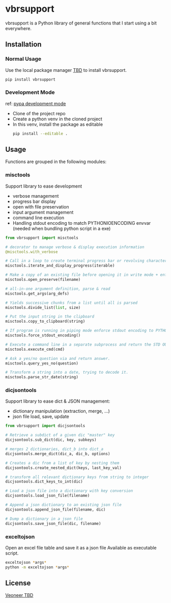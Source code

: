 # vbrsupport

vbrsupport is a Python library of general functions that I start using a bit everywhere.

## Installation

### Normal Usage

Use the local package manager [TBD](TBD) to install vbrsupport.

```bash
pip install vbrsupport
```

### Development Mode

ref: [pypa development mode](https://setuptools.pypa.io/en/latest/userguide/development_mode.html)

* Clone of the project repo
* Create a python venv in the cloned project
* In this venv, install the package as editable
  ```bash
  pip install --editable .
  ```

## Usage

Functions are grouped in the following modules:

### misctools

Support library to ease development
* verbose management
* progress bar display
* open with file preservation
* input argument management
* command line execution
* Handling stdout encoding to match PYTHONIOENCODING envvar (needed when bundling python script in a exe)

```python
from vbrsupport import misctools

# decorator to manage verbose & display execution information
@misctools.with_verbose

# Call in a loop to create terminal progress bar or revolving character
misctools.iterate_and_display_progress(iterable)

# Make a copy of an existing file before opening it in write mode + enforce encoding to UTF-8 by default
misctools.open_preserve(filename)

# all-in-one argument definition, parse & read
misctools.get_args(arg_defs)

# Yields successive chunks from a list until all is parsed
misctools.divide_list(list, size)

# Put the input string in the clipboard
misctools.copy_to_clipboard(string)

# If program is running in piping mode enforce stdout encoding to PYTHONIOENCODING.
misctools.force_stdout_encoding()

# Execute a command line in a separate subprocess and return the STD OUT
misctools.execute_cmd(cmd)

# Ask a yes/no question via and return answer.
misctools.query_yes_no(question)

# Transform a string into a date, trying to decode it.
misctools.parse_str_date(string)
```

### dicjsontools

Support library to ease dict & JSON management:
* dictionary manipulation (extraction, merge, ...)
* json file load, save, update

```python
from vbrsupport import dicjsontools

# Retrieve a subdict of a given dic "master" key
dicjsontools.sub_dict(dic, key, subkeys)

# merges 2 dictionaries, dict_b into dict_a
dicjsontools.merge_dict(dic_a, dic_b, options)

# Creates a dic from a list of key by nesting them
dicjsontools.create_nested_dict(keys, last_key_val)

# transform all relevant dictionary keys from string to integer
dicjsontools.dict_keys_to_int(dic)

# Load a json file into a dictionary with key conversion
dicjsontools.load_json_file(filename)

# Append a json dictionary to an existing json file
dicjsontools.append_json_file(filename, dic)

# Dump a dictionary in a json file
dicjsontools.save_json_file(dic, filename)
```

### exceltojson

Open an excel file table and save it as a json file
Available as executable script.

```bash
exceltojson *args*
python -m exceltojson *args*
```

## License

[Veoneer TBD](TBD)